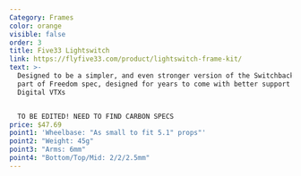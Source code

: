 ```yaml
---
Category: Frames
color: orange
visible: false
order: 3
title: Five33 Lightswitch
link: https://flyfive33.com/product/lightswitch-frame-kit/
text: >-
  Designed to be a simpler, and even stronger version of the Switchback. Still a
  part of Freedom spec, designed for years to come with better support for
  Digital VTXs


  TO BE EDITED! NEED TO FIND CARBON SPECS
price: $47.69
point1: 'Wheelbase: "As small to fit 5.1" props"'
point2: "Weight: 45g"
point3: "Arms: 6mm"
point4: "Bottom/Top/Mid: 2/2/2.5mm"
---
```

